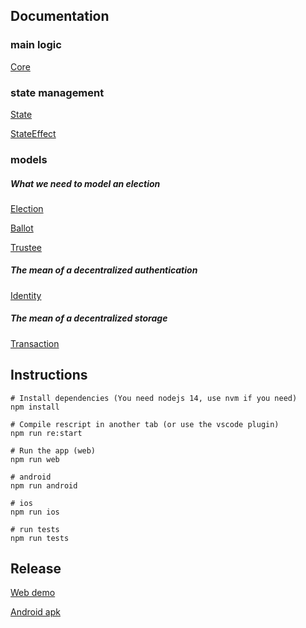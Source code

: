 ## Documentation

### main logic

[Core](https://scrutin-app.github.io/scrutin/src/Core.html)

### state management

[State](https://scrutin-app.github.io/scrutin/src/State.html)

[StateEffect](https://scrutin-app.github.io/scrutin/src/StateEffect.html)

### models

##### What we need to model an election 

[Election](https://scrutin-app.github.io/scrutin/src/model/Election.html)

[Ballot](https://scrutin-app.github.io/scrutin/src/model/Ballot.html)

[Trustee](https://scrutin-app.github.io/scrutin/src/model/Trustee.html)

##### The mean of a decentralized authentication

[Identity](https://scrutin-app.github.io/scrutin/src/model/Identity.html)


##### The mean of a decentralized storage

[Transaction](https://scrutin-app.github.io/scrutin/src/model/Transaction.html)


## Instructions

```
# Install dependencies (You need nodejs 14, use nvm if you need)
npm install

# Compile rescript in another tab (or use the vscode plugin)
npm run re:start

# Run the app (web)
npm run web

# android
npm run android

# ios
npm run ios

# run tests
npm run tests
```

## Release

[Web demo](https://demo.scrutin.app)

[Android apk](https://expo.dev/accounts/mlalisse/projects/scrutin/builds/e6bd66f5-ce96-4dac-b874-ab2c0a1f3b1b)
